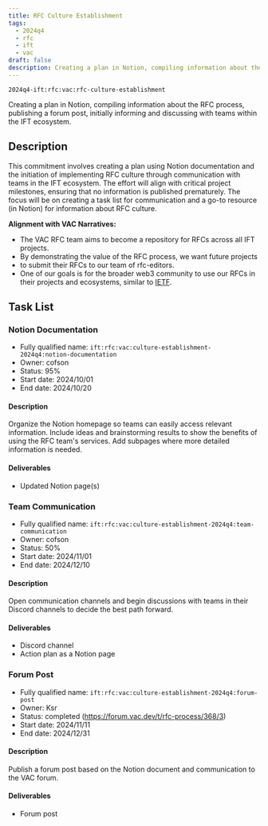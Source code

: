 ```yaml
---
title: RFC Culture Establishment
tags:
  - 2024q4
  - rfc
  - ift
  - vac
draft: false
description: Creating a plan in Notion, compiling information about the RFC process, publishing a forum post, initially informing and discussing with teams within the IFT ecosystem.
---
```


`2024q4-ift:rfc:vac:rfc-culture-establishment`

Creating a plan in Notion, compiling information about the RFC process,
publishing a forum post, initially informing and discussing with teams
within the IFT ecosystem.

## Description

This commitment involves creating a plan using Notion documentation 
and the initiation of implementing RFC culture 
through communication with teams in the IFT ecosystem. 
The effort will align with critical project milestones, ensuring that no 
information is published prematurely. The focus will be on creating a task list 
for communication and a go-to resource (in Notion) for information about RFC 
culture.

**Alignment with VAC Narratives:**

- The VAC RFC team aims to become a repository for RFCs across all IFT projects.
- By demonstrating the value of the RFC process, we want future projects
- to submit their RFCs to our team of rfc-editors.
- One of our goals is for the broader web3 community to use our RFCs in their 
  projects and ecosystems, similar to [IETF](https://www.ietf.org/).

## Task List

### Notion Documentation

- Fully qualified name: `ift:rfc:vac:culture-establishment-2024q4:notion-documentation`
- Owner: cofson
- Status: 95%
- Start date: 2024/10/01
- End date: 2024/10/20

#### Description

Organize the Notion homepage so teams can easily access relevant information. 
Include ideas and brainstorming results to show the benefits of using the RFC 
team's services. Add subpages where more detailed information is needed.

#### Deliverables

- Updated Notion page(s)

### Team Communication

- Fully qualified name: `ift:rfc:vac:culture-establishment-2024q4:team-communication`
- Owner: cofson
- Status: 50%
- Start date: 2024/11/01
- End date: 2024/12/10

#### Description

Open communication channels and begin discussions with teams in their Discord 
channels to decide the best path forward.

#### Deliverables

- Discord channel
- Action plan as a Notion page

### Forum Post

- Fully qualified name: `ift:rfc:vac:culture-establishment-2024q4:forum-post`
- Owner: Ksr
- Status: completed (https://forum.vac.dev/t/rfc-process/368/3)
- Start date: 2024/11/11
- End date: 2024/12/31

#### Description

Publish a forum post based on the Notion document and communication to the VAC forum.

#### Deliverables

- Forum post
